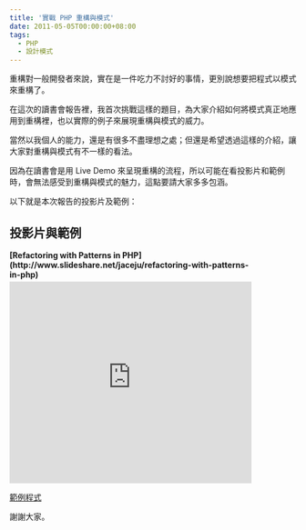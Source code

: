 ```yaml
---
title: '實戰 PHP 重構與模式'
date: 2011-05-05T00:00:00+08:00
tags:
  - PHP
  - 設計模式
---
```


重構對一般開發者來說，實在是一件吃力不討好的事情，更別說想要把程式以模式來重構了。

在這次的讀書會報告裡，我首次挑戰這樣的題目，為大家介紹如何將模式真正地應用到重構裡，也以實際的例子來展現重構與模式的威力。

當然以我個人的能力，還是有很多不盡理想之處；但還是希望透過這樣的介紹，讓大家對重構與模式有不一樣的看法。

因為在讀書會是用 Live Demo 來呈現重構的流程，所以可能在看投影片和範例時，會無法感受到重構與模式的魅力，這點要請大家多多包涵。

以下就是本次報告的投影片及範例：

<!-- more -->

## 投影片與範例
<div style="width:425px" id="__ss_7845399"> <strong style="display:block;margin:12px 0 4px">[Refactoring with Patterns in PHP](http://www.slideshare.net/jaceju/refactoring-with-patterns-in-php)</strong> <iframe src="http://www.slideshare.net/slideshow/embed_code/7845399" width="425" height="355" frameborder="0" marginwidth="0" marginheight="0" scrolling="no"></iframe></div>

[範例程式](https://github.com/jaceju/PHP-Refactoring-And-Patterns)

謝謝大家。
